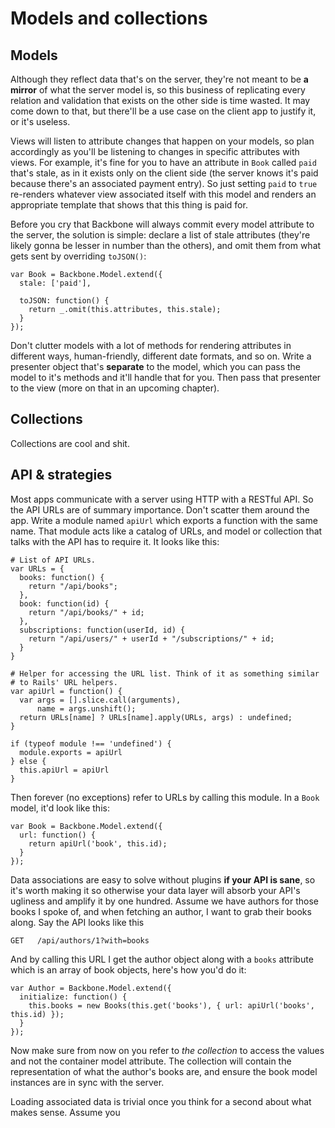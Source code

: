 # Models and collections

## Models

Although they reflect data that's on the server, they're not meant to be **a mirror** of what the server model is, so this business of replicating every relation and validation that exists on the other side is time wasted. It may come down to that, but there'll be a use case on the client app to justify it, or it's useless.

Views will listen to attribute changes that happen on your models, so plan accordingly as you'll be listening to changes in specific attributes with views. For example, it's fine for you to have an attribute in `Book` called `paid` that's stale, as in it exists only on the client side (the server knows it's paid because there's an associated payment entry). So just setting `paid` to `true` re-renders whatever view associated itself with this model and renders an appropriate template that shows that this thing is paid for.

Before you cry that Backbone will always commit every model attribute to the server, the solution is simple: declare a list of stale attributes (they're likely gonna be lesser in number than the others), and omit them from what gets sent by overriding `toJSON()`:

    var Book = Backbone.Model.extend({
      stale: ['paid'],

      toJSON: function() {
        return _.omit(this.attributes, this.stale);
      }
    });

Don't clutter models with a lot of methods for rendering attributes in different ways, human-friendly, different date formats, and so on. Write a presenter object that's **separate** to the model, which you can pass the model to it's methods and it'll handle that for you. Then pass that presenter to the view (more on that in an upcoming chapter).

## Collections

Collections are cool and shit.

## API <span class="amp">&amp;</span> strategies

Most apps communicate with a server using HTTP with a RESTful API. So the API URLs are of summary importance. Don't scatter them around the app. Write a module named `apiUrl` which exports a function with the same name. That module acts like a catalog of URLs, and model or collection that talks with the API has to require it. It looks like this:

    # List of API URLs.
    var URLs = {
      books: function() {
        return "/api/books";
      },
      book: function(id) {
        return "/api/books/" + id;
      },
      subscriptions: function(userId, id) {
        return "/api/users/" + userId + "/subscriptions/" + id;
      }
    }

    # Helper for accessing the URL list. Think of it as something similar
    # to Rails' URL helpers.
    var apiUrl = function() {
      var args = [].slice.call(arguments),
          name = args.unshift();
      return URLs[name] ? URLs[name].apply(URLs, args) : undefined;
    }

    if (typeof module !== 'undefined') {
      module.exports = apiUrl
    } else {
      this.apiUrl = apiUrl
    }

Then forever (no exceptions) refer to URLs by calling this module. In a `Book` model, it'd look like this:

    var Book = Backbone.Model.extend({
      url: function() {
        return apiUrl('book', this.id);
      }
    });

Data associations are easy to solve without plugins **if your API is sane**, so it's worth making it so otherwise your data layer will absorb your API's ugliness and amplify it by one hundred. Assume we have authors for those books I spoke of, and when fetching an author, I want to grab their books along. Say the API looks like this

    GET   /api/authors/1?with=books

And by calling this URL I get the author object along with a `books` attribute which is an array of book objects, here's how you'd do it:

    var Author = Backbone.Model.extend({
      initialize: function() {
        this.books = new Books(this.get('books'), { url: apiUrl('books', this.id) });
      }
    });

Now make sure from now on you refer to *the collection* to access the values and not the container model attribute. The collection will contain the representation of what the author's books are, and ensure the book model instances are in sync with the server.

Loading associated data is trivial once you think for a second about what makes sense. Assume you

